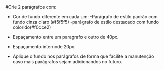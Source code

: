 #Crie 2 parágrafos com:

* Cor de fundo diferente em cada um:
-Parágrafo de estilo padrão com fundo cinza claro (#f5f5f5)
-parágrafo de estilo destacado com fundo colorido(#f0cce2)

* Espaçamento entre um paragrafo e outro de 40px.
* Espaçamento internode 20px.
* Aplique o fundo nos parágrafos de forma que facilite a manutenção caso mais parágrafos sejam adicionandos no futuro.